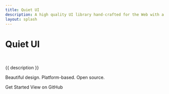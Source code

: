 ```yaml
---
title: Quiet UI
description: A high quality UI library hand-crafted for the Web with a focus on accessibility, performance, longevity, and aesthetics.
layout: splash
---
```


<div class="splash">
  <h1 class="visually-hidden">Quiet UI</h1>
  <img class="only-light" src="/assets/images/wordmark-light.svg" alt="">
  <img class="only-dark" src="/assets/images/wordmark-dark.svg" alt="">

  <p class="subtitle">{{ description }}</p>

  <p>
    Beautiful design. Platform-based. Open source.
  </p>

  <div class="splash-actions">

  <quiet-button href="/docs/" variant="primary">
    Get Started
  </quiet-button>

  <quiet-button href="https://github.com/quietui/quiet">
    View on GitHub
  </quiet-button>
  
  </div>
</div>
